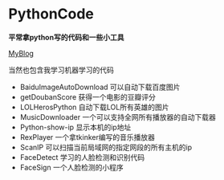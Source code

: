 # PythonCode
**平常拿python写的代码和一些小工具**

[MyBlog](https://www.luoshaoqi.cn)


当然也包含我学习机器学习的代码
- BaiduImageAutoDownload 可以自动下载百度图片
- getDoubanScore 获得一个电影的豆瓣评分
- LOLHerosPython 自动下载LOL所有英雄的图片
- MusicDownloader 一个可以支持全网所有播放器的自动下载器
- Python-show-ip 显示本机的ip地址
- RexPlayer 一个拿tkinker编写的音乐播放器
- ScanIP 可以扫描当前局域网的指定网段的所有主机的ip
- FaceDetect 学习的人脸检测和识别代码
- FaceSign 一个人脸检测的小程序
